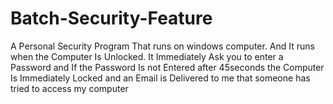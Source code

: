# Batch-Security-Feature
A Personal Security Program That runs on windows computer.  And It runs when the Computer Is Unlocked. It Immediately Ask you to enter a Password and If the Password Is not Entered after 45seconds the Computer Is Immediately Locked and an Email is Delivered to me that someone has tried to access my computer
